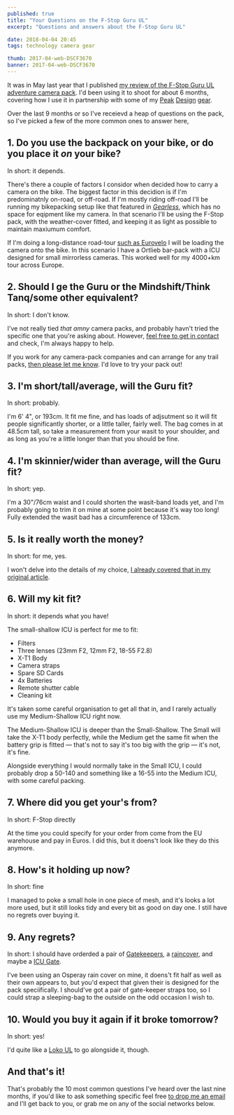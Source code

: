 ```yaml
---
published: true
title: "Your Questions on the F-Stop Guru UL"
excerpt: "Questions and answers about the F-Stop Guru UL"

date: 2018-04-04 20:45
tags: technology camera gear

thumb: 2017-04-web-DSCF3670
banner: 2017-04-web-DSCF3670
---
```


It was in May last year that I published [my review of the F-Stop Guru UL adventure camera pack](review). I'd been using it to shoot for about 6 months, covering how I use it in partnership with some of my [Peak](pd1) [Design](pd2) [gear](gear). 

Over the last 9 months or so I've receievd a heap of questions on the pack, so I've picked a few of the more common ones to answer here, 

## 1. Do you use the backpack on your bike, or do you place it _on_ your bike?

In short: it depends.

There's there a couple of factors I considor when decided how to carry a camera on the bike. The biggest factor in this decidion is if I'm predominatnly on-road, or off-road. If I'm mostly riding off-road I'll be running my bikepacking setup like that featured in _[Gearless]()_, which has no space for eqipment like my camera. In that scenario I'll be using the F-Stop pack, with the weather-cover fitted, and keeping it as light as possible to maintain maxiumum comfort. 

If I'm doing a long-distance road-tour [such as Eurovelo](eurovelo) I will be loading the camera onto the bike. In this scenario I have a Ortlieb bar-pack with a ICU designed for small mirrorless cameras. This worked well for my 4000+km tour across Europe. 

## 2. Should I ge the Guru or the Mindshift/Think Tanq/some other equivalent?

In short: I don't know. 

I've not really tied _that amny_ camera packs, and probably havn't tried the specific one that you're asking about. However, [feel free to get in contact](contact) and check, I'm always happy to help. 

If you work for any camera-pack companies and can arrange for any trail packs, [then please let me know](contact). I'd love to try your pack out!

## 3. I'm short/tall/average, will the Guru fit? 

In short: probably.

I'm 6' 4", or 193cm. It fit me fine, and has loads of adjsutment so it will fit people significantly shorter, or a little taller, fairly well. The bag comes in at 48.5cm tall, so take a measurement from your wasit to your shoulder, and as long as you're a little longer than that you should be fine. 

## 4. I'm skinnier/wider than average, will the Guru fit? 

In short: yep. 

I'm a 30"/76cm waist and I could shorten the wasit-band loads yet, and I'm probably going to trim it on mine at some point because it's way too long! Fully extended the wasit bad has a circumference of 133cm. 

## 5. Is it really worth the money? 

In short: for me, yes. 

I won't delve into the details of my choice, [I already covered that in my original article](review). 

## 6. Will my kit fit?

In short: it depends what you have! 

The small-shallow ICU is perfect for me to fit:

* Filters
* Three lenses (23mm F2, 12mm F2, 18-55 F2.8)
* X-T1 Body
* Camera straps
* Spare SD Cards
* 4x Batteries
* Remote shutter cable
* Cleaning kit

It's taken some careful organisation to get all that in, and I rarely actually use my Medium-Shallow ICU right now. 

The Medium-Shallow ICU is deeper than the Small-Shallow. The Small will take the X-T1 body perfectly, while the Medium get the same fit when the battery grip is fitted — that's not to say it's too big with the grip — it's not, it's fine. 

Alongside everything I would normally take in the Small ICU, I could probably drop a 50-140 and something like a 16-55 into the Medium ICU, with some careful packing. 

## 7. Where did you get your's from?

In short: F-Stop directly

At the time you could specify for your order from come from the EU warehouse and pay in Euros. I did this, but it doens't look like they do this anymore. 

## 8. How's it holding up now?

In short: fine

I managed to poke a small hole in one piece of mesh, and it's looks a lot more used, but it still looks tidy and every bit as good on day one. I still have no regrets over buying it. 

## 9. Any regrets?

In short: I should have orderded a pair of [Gatekeepers](), a [raincover](), and maybe a [ICU Gate](gate). 

I've been using an Osperay rain cover on mine, it doens't fit half as well as their own appears to, but you'd expect that given their is designed for the pack speciifically. I should've got a pair of gate-keeper straps too, so I could strap a sleeping-bag to the outside on the odd occasion I wish to. 

## 10. Would you buy it again if it broke tomorrow?

In short: yes!

I'd quite like a [Loko UL](loko) to go alongside it, though. 

## And that's it!

That's probably the 10 most common questions I've heard over the last nine months, if you'd like to ask something specific feel free [to drop me an email](contact) and I'll get back to you, or grab me on any of the social networks below. 

[review]: https://danielgroves.net/notebook/2017/05/fstop-guru-ul
[pd1]: https://danielgroves.net/notebook/2017/07/peak-design-straps-on-fuji
[pd2]: https://danielgroves.net/notebook/2017/08/peak-design-straps
[gear]: https://danielgroves.net/notebook/2016/02/gear
[Gearless]: https://danielgroves.net/adventures-photography/2015/11/gearless
[eurovelo]: https://danielgroves.net/notebook/2016/04/eurovelo
[contact]: mailto:hello@danielgroves.net
[loko]: https://fstopgear.com/products/packs/loka-ul
[Gatekeepers]: http://fstopgear.com/products/accessories/gatekeeper-straps
[raincover]: http://fstopgear.com/products/accessories/small-rain-cover
[gate]: http://fstopgear.com/products/accessories/icu-gate